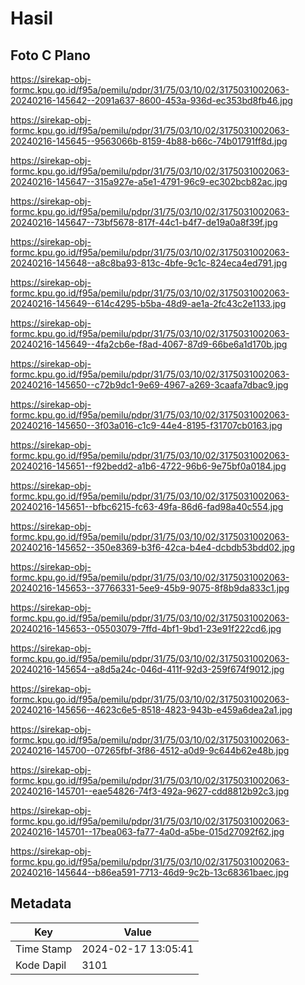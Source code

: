 # Hasil

## Foto C Plano

https://sirekap-obj-formc.kpu.go.id/f95a/pemilu/pdpr/31/75/03/10/02/3175031002063-20240216-145642--2091a637-8600-453a-936d-ec353bd8fb46.jpg

https://sirekap-obj-formc.kpu.go.id/f95a/pemilu/pdpr/31/75/03/10/02/3175031002063-20240216-145645--9563066b-8159-4b88-b66c-74b01791ff8d.jpg

https://sirekap-obj-formc.kpu.go.id/f95a/pemilu/pdpr/31/75/03/10/02/3175031002063-20240216-145647--315a927e-a5e1-4791-96c9-ec302bcb82ac.jpg

https://sirekap-obj-formc.kpu.go.id/f95a/pemilu/pdpr/31/75/03/10/02/3175031002063-20240216-145647--73bf5678-817f-44c1-b4f7-de19a0a8f39f.jpg

https://sirekap-obj-formc.kpu.go.id/f95a/pemilu/pdpr/31/75/03/10/02/3175031002063-20240216-145648--a8c8ba93-813c-4bfe-9c1c-824eca4ed791.jpg

https://sirekap-obj-formc.kpu.go.id/f95a/pemilu/pdpr/31/75/03/10/02/3175031002063-20240216-145649--614c4295-b5ba-48d9-ae1a-2fc43c2e1133.jpg

https://sirekap-obj-formc.kpu.go.id/f95a/pemilu/pdpr/31/75/03/10/02/3175031002063-20240216-145649--4fa2cb6e-f8ad-4067-87d9-66be6a1d170b.jpg

https://sirekap-obj-formc.kpu.go.id/f95a/pemilu/pdpr/31/75/03/10/02/3175031002063-20240216-145650--c72b9dc1-9e69-4967-a269-3caafa7dbac9.jpg

https://sirekap-obj-formc.kpu.go.id/f95a/pemilu/pdpr/31/75/03/10/02/3175031002063-20240216-145650--3f03a016-c1c9-44e4-8195-f31707cb0163.jpg

https://sirekap-obj-formc.kpu.go.id/f95a/pemilu/pdpr/31/75/03/10/02/3175031002063-20240216-145651--f92bedd2-a1b6-4722-96b6-9e75bf0a0184.jpg

https://sirekap-obj-formc.kpu.go.id/f95a/pemilu/pdpr/31/75/03/10/02/3175031002063-20240216-145651--bfbc6215-fc63-49fa-86d6-fad98a40c554.jpg

https://sirekap-obj-formc.kpu.go.id/f95a/pemilu/pdpr/31/75/03/10/02/3175031002063-20240216-145652--350e8369-b3f6-42ca-b4e4-dcbdb53bdd02.jpg

https://sirekap-obj-formc.kpu.go.id/f95a/pemilu/pdpr/31/75/03/10/02/3175031002063-20240216-145653--37766331-5ee9-45b9-9075-8f8b9da833c1.jpg

https://sirekap-obj-formc.kpu.go.id/f95a/pemilu/pdpr/31/75/03/10/02/3175031002063-20240216-145653--05503079-7ffd-4bf1-9bd1-23e91f222cd6.jpg

https://sirekap-obj-formc.kpu.go.id/f95a/pemilu/pdpr/31/75/03/10/02/3175031002063-20240216-145654--a8d5a24c-046d-411f-92d3-259f674f9012.jpg

https://sirekap-obj-formc.kpu.go.id/f95a/pemilu/pdpr/31/75/03/10/02/3175031002063-20240216-145656--4623c6e5-8518-4823-943b-e459a6dea2a1.jpg

https://sirekap-obj-formc.kpu.go.id/f95a/pemilu/pdpr/31/75/03/10/02/3175031002063-20240216-145700--07265fbf-3f86-4512-a0d9-9c644b62e48b.jpg

https://sirekap-obj-formc.kpu.go.id/f95a/pemilu/pdpr/31/75/03/10/02/3175031002063-20240216-145701--eae54826-74f3-492a-9627-cdd8812b92c3.jpg

https://sirekap-obj-formc.kpu.go.id/f95a/pemilu/pdpr/31/75/03/10/02/3175031002063-20240216-145701--17bea063-fa77-4a0d-a5be-015d27092f62.jpg

https://sirekap-obj-formc.kpu.go.id/f95a/pemilu/pdpr/31/75/03/10/02/3175031002063-20240216-145644--b86ea591-7713-46d9-9c2b-13c68361baec.jpg


## Metadata

| Key        | Value               |
| ---------- | ------------------- |
| Time Stamp | 2024-02-17 13:05:41 |
| Kode Dapil | 3101                |



